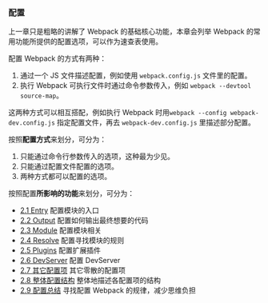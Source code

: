 ### 配置
上一章只是粗略的讲解了 Webpack 的基础核心功能，本章会列举 Webpack 的常用功能所提供的配置选项，可以作为速查表使用。

配置 Webpack 的方式有两种：
1. 通过一个 JS 文件描述配置，例如使用 `webpack.config.js` 文件里的配置。
2. 执行 Webpack 可执行文件时通过命令参数传入，例如 `webpack --devtool source-map`。

这两种方式可以相互搭配，例如执行 Webpack 时用`webpack --config webpack-dev.config.js` 指定配置文件，再去 `webpack-dev.config.js` 里描述部分配置。

按照**配置方式**来划分，可分为：
1. 只能通过命令行参数传入的选项，这种最为少见。
2. 只能通过配置文件配置的选项。
3. 两种方式都可以配置的选项。

按照配置**所影响的功能**来划分，可分为：
- [2.1 Entry](2.1Entry.md) 配置模块的入口
- [2.2 Output](2.2Output.md) 配置如何输出最终想要的代码
- [2.3 Module](2.3Module.md) 配置模块相关
- [2.4 Resolve](2.4Resolve.md) 配置寻找模块的规则
- [2.5 Plugins](2.5Plugins.md) 配置扩展插件
- [2.6 DevServer](2.6DevServer.md) 配置 DevServer
- [2.7 其它配置项](2.7其它配置项.md) 其它零散的配置项
- [2.8 整体配置结构](2.8整体配置结构.md) 整体地描述各配置项的结构
- [2.9 配置总结](2.9配置总结.md) 寻找配置 Webpack 的规律，减少思维负担
